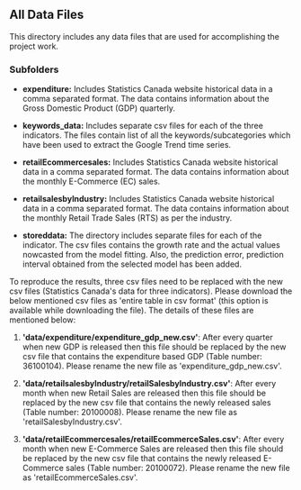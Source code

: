 ## All Data Files

This directory includes any data files that are used for accomplishing the project work.

### Subfolders

- **expenditure:** Includes Statistics Canada website historical data in a comma separated format. The data contains information about the Gross Domestic Product (GDP) quarterly. 

- **keywords_data:** Includes separate csv files for each of the three indicators. The files contain list of all the keywords/subcategories which have been used to extract the Google Trend time series.

- **retailEcommercesales:** Includes Statistics Canada website historical data in a comma separated format. The data contains information about the monthly E-Commerce (EC) sales.

- **retailsalesbyIndustry:** Includes Statistics Canada website historical data in a comma separated format. The data contains information about the monthly Retail Trade Sales (RTS) as per the industry. 

- **storeddata:** The directory includes separate files for each of the indicator. The csv files contains the growth rate and the actual values nowcasted from the model fitting. Also, the prediction error, prediction interval obtained from the selected model has been added.



To reproduce the results, three csv files need to be replaced with the new csv files (Statistics Canada's data for three indicators). 
Please download the below mentioned csv files as 'entire table in csv format' (this option is available while downloading the file). 
The details of these files are mentioned below:
 
1. **'data/expenditure/expenditure_gdp_new.csv'**: After every quarter when new GDP is released then this file should be 
replaced by the new csv file that contains the expenditure based GDP (Table number: 36100104). Please rename the new file as 'expenditure_gdp_new.csv'.

2. **'data/retailsalesbyIndustry/retailSalesbyIndustry.csv'**: After every month when new Retail Sales are 
released then this file should be replaced by the new csv file that contains the 
newly released sales (Table number: 20100008). Please rename the new file as 
'retailSalesbyIndustry.csv'.

2. **'data/retailEcommercesales/retailEcommerceSales.csv'**: After every month when new E-Commerce Sales are 
released then this file should be replaced by the new csv file that contains the 
newly released E-Commerce sales (Table number: 20100072). Please rename the new file as 
'retailEcommerceSales.csv'.
